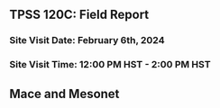 ## TPSS 120C: Field Report
### Site Visit Date: February 6th, 2024
### Site Visit Time: 12:00 PM HST - 2:00 PM HST


## Mace and Mesonet
